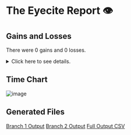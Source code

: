 # The Eyecite Report :eye:



Gains and Losses
---------
There were 0 gains and 0 losses.

<details>
<summary>Click here to see details.</summary>

|     id     |  Gain  |  Loss  |
| ---------- | ------ | ------ |


</details>



Time Chart
---------

![image](https://raw.githubusercontent.com/freelawproject/reporters-db/artifacts/126/results/chart.png)


Generated Files
---------

[Branch 1 Output](https://raw.githubusercontent.com/freelawproject/reporters-db/artifacts/126/results/original.json)
[Branch 2 Output](https://raw.githubusercontent.com/freelawproject/reporters-db/artifacts/126/results/update.json)
[Full Output CSV ](https://raw.githubusercontent.com/freelawproject/reporters-db/artifacts/126/results/output.csv)
